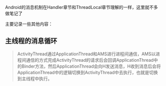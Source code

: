 Android的消息机制在Handler章节和ThreadLocal章节理解的一样，这里就不多做笔记了

主要记录一些其他内容：

## 主线程的消息循环

> ActivityThread通过ApplicationThread和AMS进行进程间通信，AMS以进程间通信的方式完成ActivityThread的请求后会回调ApplicationThread中的Binder方法，然后ApplicationThread会向H发送消息，H收到消息后会将ApplicationThread中的逻辑切换到ActivityThread中去执行，也就是切换到主线程中执行。